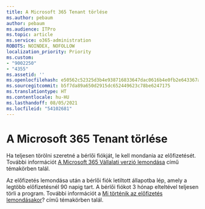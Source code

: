```yaml
---
title: A Microsoft 365 Tenant törlése
ms.author: pebaum
author: pebaum
ms.audience: ITPro
ms.topic: article
ms.service: o365-administration
ROBOTS: NOINDEX, NOFOLLOW
localization_priority: Priority
ms.custom:
- "9002250"
- "4355"
ms.assetid: ''
ms.openlocfilehash: e50562c52325d3b4e938716833647dac0616b4e0fb2e643367a697e13f0b9ab2
ms.sourcegitcommit: b5f7da89a650d2915dc652449623c78be6247175
ms.translationtype: HT
ms.contentlocale: hu-HU
ms.lasthandoff: 08/05/2021
ms.locfileid: "54102681"
---
```

# <a name="delete-microsoft-365-tenant"></a>A Microsoft 365 Tenant törlése

Ha teljesen törölni szeretné a bérlői fiókját, le kell mondania az előfizetését. További információt [A Microsoft 365 Vállalati verzió lemondása](https://docs.microsoft.com/microsoft-365/commerce/subscriptions/cancel-your-subscription?view=o365-worldwide) című témakörben talál. 
 
Az előfizetés lemondása után a bérlői fiók letiltott állapotba lép, amely a legtöbb előfizetésnél 90 napig tart. A bérlői fiókot 3 hónap elteltével teljesen törli a program. További információt a [Mi történik az előfizetés lemondásakor](https://docs.microsoft.com/microsoft-365/commerce/subscriptions/cancel-your-subscription?view=o365-worldwide#what-happens-when-you-cancel-a-subscription)? című témakörben talál.

